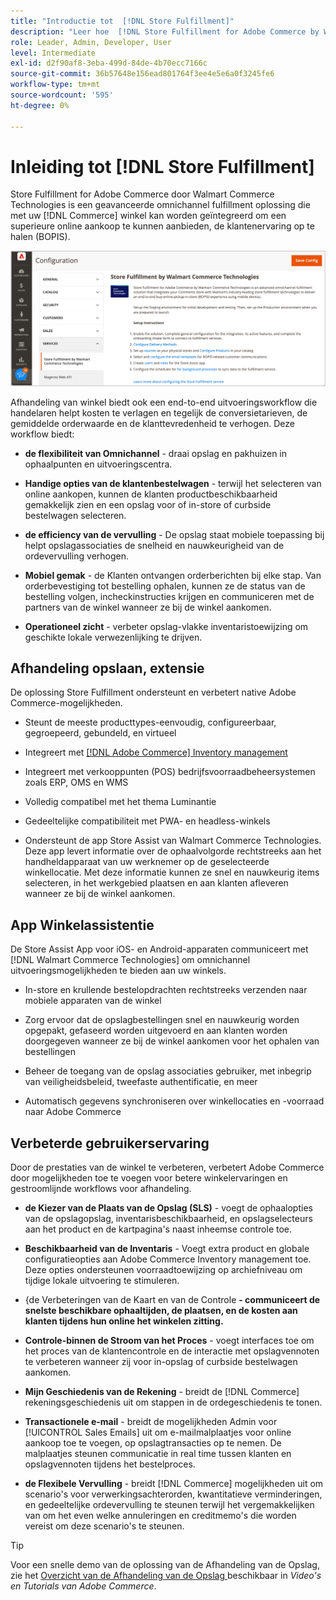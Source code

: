 ```yaml
---
title: "Introductie tot  [!DNL Store Fulfillment]"
description: "Leer hoe  [!DNL Store Fulfillment for Adobe Commerce by Walmart Commerce Technologies]  steunen online kopen, oogst in opslag (BOPIS) voor klanten. Gebruik de mobiele versie van Store Assist om BOPIS-uitvoering en bestellingsverwerking te stroomlijnen voor winkelmedewerkers en Commerce-klanten."
role: Leader, Admin, Developer, User
level: Intermediate
exl-id: d2f90af8-3eba-499d-84de-4b70ecc7166c
source-git-commit: 36b57648e156ead801764f3ee4e5e6a0f3245fe6
workflow-type: tm+mt
source-wordcount: '595'
ht-degree: 0%

---
```


# Inleiding tot [!DNL Store Fulfillment]

Store Fulfillment for Adobe Commerce door Walmart Commerce Technologies is een geavanceerde omnichannel fulfillment oplossing die met uw [!DNL Commerce] winkel kan worden geïntegreerd om een superieure online aankoop te kunnen aanbieden, de klantenervaring op te halen (BOPIS).

![ de Adobe Admin van de Oplossing van de Oplossing van de Opslag 1}](assets/store-fulfillment-admin-home.png)

Afhandeling van winkel biedt ook een end-to-end uitvoeringsworkflow die handelaren helpt kosten te verlagen en tegelijk de conversietarieven, de gemiddelde orderwaarde en de klanttevredenheid te verhogen. Deze workflow biedt:

* **de flexibiliteit van Omnichannel** - draai opslag en pakhuizen in ophaalpunten en uitvoeringscentra.

* **Handige opties van de klantenbestelwagen** - terwijl het selecteren van online aankopen, kunnen de klanten productbeschikbaarheid gemakkelijk zien en een opslag voor of in-store of curbside bestelwagen selecteren.

* **de efficiency van de vervulling** - De opslag staat mobiele toepassing bij helpt opslagassociaties de snelheid en nauwkeurigheid van de ordevervulling verhogen.

* **Mobiel gemak** - de Klanten ontvangen orderberichten bij elke stap. Van orderbevestiging tot bestelling ophalen, kunnen ze de status van de bestelling volgen, incheckinstructies krijgen en communiceren met de partners van de winkel wanneer ze bij de winkel aankomen.

* **Operationeel zicht** - verbeter opslag-vlakke inventaristoewijzing om geschikte lokale verwezenlijking te drijven.

## Afhandeling opslaan, extensie

De oplossing Store Fulfillment ondersteunt en verbetert native Adobe Commerce-mogelijkheden.

* Steunt de meeste producttypes-eenvoudig, configureerbaar, gegroepeerd, gebundeld, en virtueel

* Integreert met [[!DNL Adobe Commerce]  Inventory management ](https://docs.magento.com/user-guide/catalog/inventory-learn-more.html)

* Integreert met verkooppunten (POS) bedrijfsvoorraadbeheersystemen zoals ERP, OMS en WMS

* Volledig compatibel met het thema Luminantie

* Gedeeltelijke compatibiliteit met PWA- en headless-winkels

* Ondersteunt de app Store Assist van Walmart Commerce Technologies. Deze app levert informatie over de ophaalvolgorde rechtstreeks aan het handheldapparaat van uw werknemer op de geselecteerde winkellocatie. Met deze informatie kunnen ze snel en nauwkeurig items selecteren, in het werkgebied plaatsen en aan klanten afleveren wanneer ze bij de winkel aankomen.

## App Winkelassistentie

De Store Assist App voor iOS- en Android-apparaten communiceert met [!DNL Walmart Commerce Technologies] om omnichannel uitvoeringsmogelijkheden te bieden aan uw winkels.

* In-store en krullende bestelopdrachten rechtstreeks verzenden naar mobiele apparaten van de winkel

* Zorg ervoor dat de opslagbestellingen snel en nauwkeurig worden opgepakt, gefaseerd worden uitgevoerd en aan klanten worden doorgegeven wanneer ze bij de winkel aankomen voor het ophalen van bestellingen

* Beheer de toegang van de opslag associaties gebruiker, met inbegrip van veiligheidsbeleid, tweefaste authentificatie, en meer

* Automatisch gegevens synchroniseren over winkellocaties en -voorraad naar Adobe Commerce

## Verbeterde gebruikerservaring

Door de prestaties van de winkel te verbeteren, verbetert Adobe Commerce door mogelijkheden toe te voegen voor betere winkelervaringen en gestroomlijnde workflows voor afhandeling.

* **de Kiezer van de Plaats van de Opslag (SLS)** - voegt de ophaalopties van de opslagopslag, inventarisbeschikbaarheid, en opslagselecteurs aan het product en de kartpagina&#39;s naast inheemse controle toe.

* **Beschikbaarheid van de Inventaris** - Voegt extra product en globale configuratieopties aan Adobe Commerce Inventory management toe. Deze opties ondersteunen voorraadtoewijzing op archiefniveau om tijdige lokale uitvoering te stimuleren.

* {de Verbeteringen van de Kaart en van de Controle **- communiceert de snelste beschikbare ophaaltijden, de plaatsen, en de kosten aan klanten tijdens hun online het winkelen zitting.**

* **Controle-binnen de Stroom van het Proces** - voegt interfaces toe om het proces van de klantencontrole en de interactie met opslagvennoten te verbeteren wanneer zij voor in-opslag of curbside bestelwagen aankomen.

* **Mijn Geschiedenis van de Rekening** - breidt de [!DNL Commerce] rekeningsgeschiedenis uit om stappen in de ordegeschiedenis te tonen.

* **Transactionele e-mail** - breidt de mogelijkheden Admin voor [!UICONTROL Sales Emails] uit om e-mailmalplaatjes voor online aankoop toe te voegen, op opslagtransacties op te nemen. De malplaatjes steunen communicatie in real time tussen klanten en opslagvennoten tijdens het bestelproces.

* **de Flexibele Vervulling** - breidt [!DNL Commerce] mogelijkheden uit om scenario&#39;s voor verwerkingsachterorden, kwantitatieve verminderingen, en gedeeltelijke ordevervulling te steunen terwijl het vergemakkelijken van om het even welke annuleringen en creditmemo&#39;s die worden vereist om deze scenario&#39;s te steunen.

>[!TIP]
>
> Voor een snelle demo van de oplossing van de Afhandeling van de Opslag, zie het [ Overzicht van de Afhandeling van de Opslag ](https://experienceleague.adobe.com/docs/commerce-learn/tutorials/orders/store-fulfillment.html) beschikbaar in _Video&#39;s en Tutorials van Adobe Commerce_.


